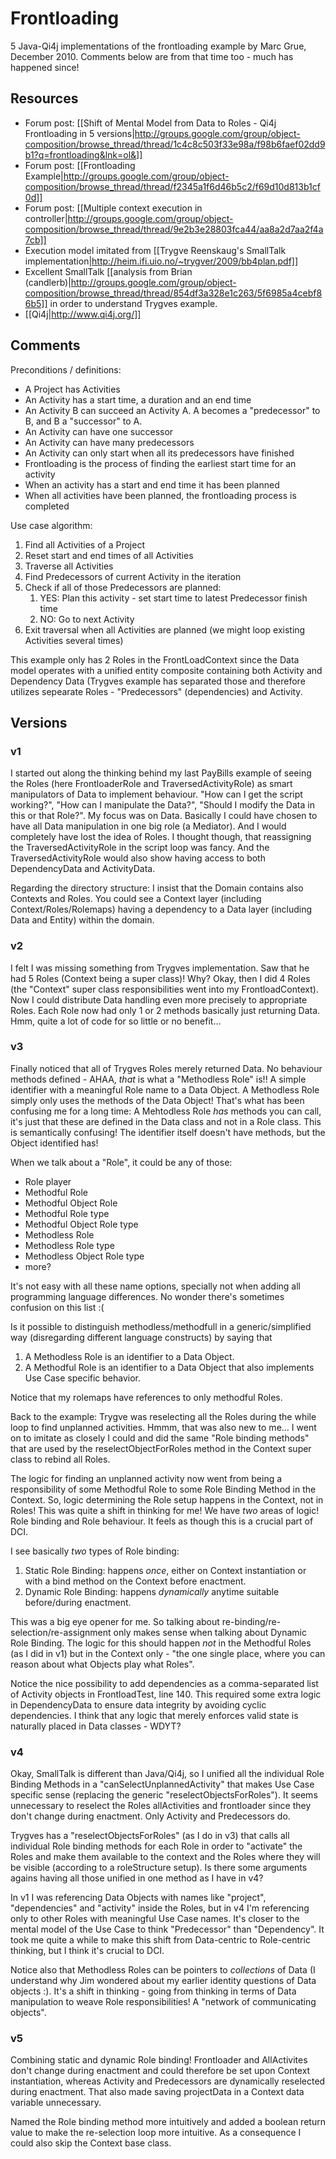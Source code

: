 # Frontloading

5 Java-Qi4j implementations of the frontloading example by Marc Grue, December 2010. Comments below are from that time too - much has happened since!


## Resources

* Forum post: [[Shift of Mental Model from Data to Roles - Qi4j Frontloading in 5 versions|http://groups.google.com/group/object-composition/browse_thread/thread/1c4c8c503f33e98a/f98b6faef02dd9b1?q=frontloading&lnk=ol&]]
* Forum post: [[Frontloading Example|http://groups.google.com/group/object-composition/browse_thread/thread/f2345a1f6d46b5c2/f69d10d813b1cf0d]]
* Forum post: [[Multiple context execution in controller|http://groups.google.com/group/object-composition/browse_thread/thread/9e2b3e28803fca44/aa8a2d7aa2f4a7cb]]
* Execution model imitated from [[Trygve Reenskaug's SmallTalk implementation|http://heim.ifi.uio.no/~trygver/2009/bb4plan.pdf]]
* Excellent SmallTalk [[analysis from Brian (candlerb)|http://groups.google.com/group/object-composition/browse_thread/thread/854df3a328e1c263/5f6985a4cebf86b5]] in order to understand Trygves example.
* [[Qi4j|http://www.qi4j.org/]]

## Comments

Preconditions / definitions:

* A Project has Activities
* An Activity has a start time, a duration and an end time
* An Activity B can succeed an Activity A. A becomes a "predecessor" to B, and B a "successor" to A.
* An Activity can have one successor
* An Activity can have many predecessors
* An Activity can only start when all its predecessors have finished
* Frontloading is the process of finding the earliest start time for an activity
* When an activity has a start and end time it has been planned
* When all activities have been planned, the frontloading process is completed

Use case algorithm:

1. Find all Activities of a Project
2. Reset start and end times of all Activities
3. Traverse all Activities
4. Find Predecessors of current Activity in the iteration
5. Check if all of those Predecessors are planned:
    1. YES: Plan this activity - set start time to latest Predecessor finish time
    2. NO:  Go to next Activity
6. Exit traversal when all Activities are planned (we might loop existing Activities several times)

This example only has 2 Roles in the FrontLoadContext since the Data model operates with a unified entity composite containing both Activity and Dependency Data (Trygves example has separated those and therefore utilizes sepearate Roles - "Predecessors" (dependencies) and Activity.

## Versions

### v1
I started out along the thinking behind my last PayBills example of seeing the Roles (here FrontloaderRole and TraversedActivityRole) as smart manipulators of Data to implement behaviour. "How can I get the script working?", "How can I manipulate the Data?", "Should I modify the Data in this or that Role?". My focus was on Data. Basically I could have chosen to have all Data manipulation in one big role (a Mediator). And I would completely have lost the idea of Roles. I thought though, that reassigning the TraversedActivityRole in the script loop was fancy. And the TraversedActivityRole would also show having access to both DependencyData and ActivityData. 

Regarding the directory structure: I insist that the Domain contains also Contexts and Roles. You could see a Context layer (including Context/Roles/Rolemaps) having a dependency to a Data layer (including Data and Entity) within the domain.


### v2

I felt I was missing something from Trygves implementation. Saw that he had 5 Roles (Context being a super class)! Why? Okay, then I did 4 Roles (the "Context" super class responsibilities went into my FrontloadContext). Now I could distribute Data handling even more precisely to appropriate Roles. Each Role now had only 1 or 2 methods basically just returning Data. Hmm, quite a lot of code for so little or no benefit…


### v3

Finally noticed that all of Trygves Roles merely returned Data. No behaviour methods defined - AHAA, *that* is what a "Methodless Role" is!! A simple identifier with a meaningful Role name to a Data Object. A Methodless Role simply only uses the methods of the Data Object! That's what has been confusing me for a long time: A Mehtodless Role *has* methods you can call, it's just that these are defined in the Data class and not in a Role class. This is semantically confusing! The identifier itself doesn't have methods, but the Object identified has! 

When we talk about a "Role", it could be any of those:

* Role player
* Methodful Role
* Methodful Object Role
* Methodful Role type
* Methodful Object Role type
* Methodless Role
* Methodless Role type
* Methodless Object Role type
* more?

It's not easy with all these name options, specially not when adding all programming language differences. No wonder there's sometimes confusion on this list :(

Is it possible to distinguish methodless/methodfull in a generic/simplified way (disregarding different language constructs) by saying that

1. A Methodless Role is an identifier to a Data Object.
2. A Methodful Role is an identifier to a Data Object that also implements Use Case specific behavior.

Notice that my rolemaps have references to only methodful Roles.

Back to the example:
Trygve was reselecting all the Roles during the while loop to find unplanned activities. Hmmm, that was also new to me… I went on to imitate as closely I could and did the same "Role binding methods" that are used by the reselectObjectForRoles method in the Context super class to rebind all Roles. 

The logic for finding an unplanned activity now went from being a responsibility of some Methodful Role to some Role Binding Method in the Context. So, logic determining the Role setup happens in the Context, not in Roles! This was quite a shift in thinking for me! We have *two* areas of logic! Role binding and Role behaviour. It feels as though this is a crucial part of DCI.

I see basically *two* types of Role binding:

1. Static Role Binding: happens *once*, either on Context instantiation or with a bind method on the Context before enactment.
2. Dynamic Role Binding: happens *dynamically* anytime suitable before/during enactment.

This was a big eye opener for me. So talking about re-binding/re-selection/re-assignment only makes sense when talking about Dynamic Role Binding. The logic for this should happen _not_ in the Methodful Roles (as I did in v1) but in the Context only - "the one single place, where you can reason about what Objects play what Roles". 

Notice the nice possibility to add dependencies as a comma-separated list of Activity objects in FrontloadTest, line 140. This required some extra logic in DependencyData to ensure data integrity by avoiding cyclic dependencies. I think that any logic that merely enforces valid state is naturally placed in Data classes - WDYT?


### v4

Okay, SmallTalk is different than Java/Qi4j, so I unified all the individual Role Binding Methods in a "canSelectUnplannedActivity" that makes Use Case specific sense (replacing the generic "reselectObjectsForRoles"). It seems unnecessary to reselect the Roles allActivities and frontloader since they don't change during enactment. Only Activity and Predecessors do.

Trygves has a "reselectObjectsForRoles" (as I do in v3) that calls all individual Role binding methods for each Role in order to "activate" the Roles and make them available to the context and the Roles where they will be visible (according to a roleStructure setup). Is there some arguments agains having all those unified in one method as I have in v4?

In v1 I was referencing Data Objects with names like "project", "dependencies" and "activity" inside the Roles, but in v4 I'm referencing only to other Roles with meaningful Use Case names. It's closer to the mental model of the Use Case to think "Predecessor" than "Dependency". It took me quite a while to make this shift from Data-centric to Role-centric thinking, but I think it's crucial to DCI.

Notice also that Methodless Roles can be pointers to *collections* of Data (I understand why Jim wondered about my earlier identity questions of Data objects :). It's a shift in thinking - going from thinking in terms of Data manipulation to weave Role responsibilities! A "network of communicating objects".


### v5

Combining static and dynamic Role binding! Frontloader and AllActivites don't change during enactment and could therefore be set upon Context instantiation, whereas Activity and Predecessors are dynamically reselected during enactment. That also made saving projectData in a Context data variable unnecessary.

Named the Role binding method more intuitively and added a boolean return value to make the re-selection loop more intuitive. As a consequence I could also skip the Context base class.
